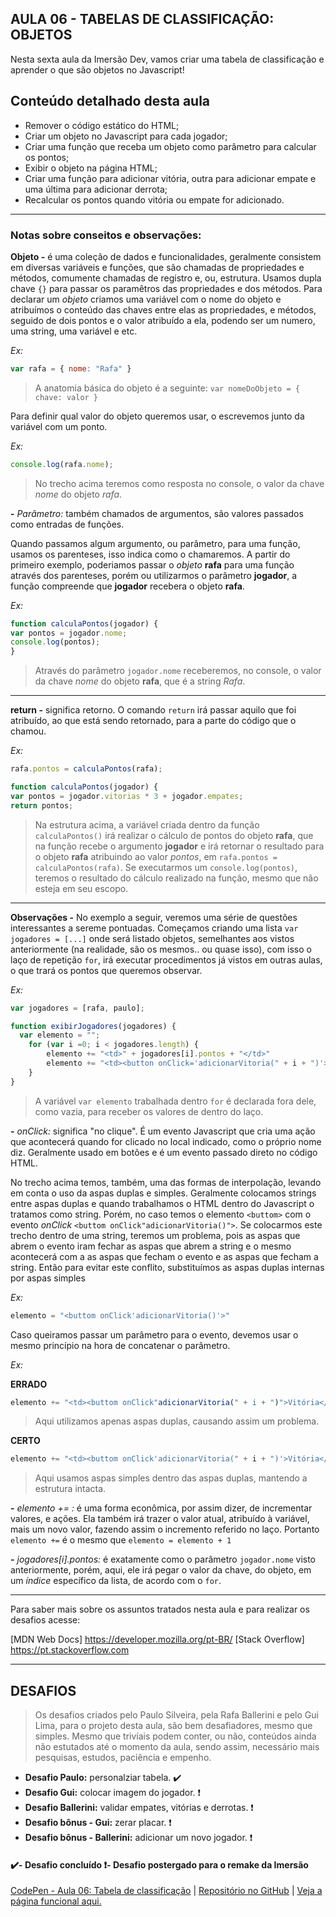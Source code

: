 AULA 06 - TABELAS DE CLASSIFICAÇÃO: OBJETOS
---

Nesta sexta aula da Imersão Dev, vamos criar uma tabela de classificação e aprender o que são objetos no Javascript!

## Conteúdo detalhado desta aula

- Remover o código estático do HTML;
- Criar um objeto no Javascript para cada jogador;
- Criar uma função que receba um objeto como parâmetro para calcular os pontos;
- Exibir o objeto na página HTML;
- Criar uma função para adicionar vitória, outra para adicionar empate e uma última para adicionar derrota;
- Recalcular os pontos quando vitória ou empate for adicionado.


--- 

### Notas sobre conseitos e observações:

**Objeto -**  é uma coleção de dados e funcionalidades, geralmente consistem em diversas variáveis e funções, que são chamadas de propriedades e métodos, comumente chamadas de registro e, ou, estrutura. Usamos dupla chave ```{}``` para passar os paramêtros das propriedades e dos métodos. Para declarar um _objeto_ criamos uma variável com o nome do objeto e atribuímos o conteúdo das chaves entre elas as propriedades, e métodos, seguido de dois pontos e o valor atribuído a ela, podendo ser um numero, uma string, uma variável e etc.  

_Ex:_
~~~javascript
var rafa = { nome: "Rafa" }
~~~
>A anatomia básica do objeto é a seguinte: ```var nomeDoObjeto = { chave: valor }```

Para definir qual valor do objeto queremos usar, o escrevemos junto da variável com um ponto.

_Ex:_
~~~javascript
console.log(rafa.nome);
~~~
>No trecho acima teremos como resposta no console, o valor da chave _nome_ do objeto _rafa_.

**-** _Parâmetro:_ também chamados de argumentos, são valores passados como entradas de funções.

Quando passamos algum argumento, ou parâmetro, para uma função, usamos os parenteses, isso indica como o chamaremos. A partir do primeiro exemplo, poderiamos passar o _objeto_ **rafa** para uma função através dos parenteses, porém ou utilizarmos o parâmetro **jogador**, a função compreende que **jogador** recebera o objeto **rafa**.

_Ex:_
~~~javascript
function calculaPontos(jogador) {
var pontos = jogador.nome;
console.log(pontos);
}
~~~ 
>Através do parâmetro ```jogador.nome``` receberemos, no console, o valor da chave _nome_ do objeto **rafa**, que é a string _Rafa_.


---

**return -** significa retorno. O comando ```return``` irá passar aquilo que foi atribuído, ao que está sendo retornado, para a parte do código que o chamou.

_Ex:_
~~~javascript
rafa.pontos = calculaPontos(rafa);

function calculaPontos(jogador) {
var pontos = jogador.vitorias * 3 + jogador.empates;
return pontos;
~~~
>Na estrutura acima, a variável criada dentro da função ```calculaPontos()``` irá realizar o cálculo de pontos do objeto **rafa**, que na função recebe o argumento **jogador** e irá retornar o resultado para o objeto **rafa** atribuindo ao valor _pontos_, em ```rafa.pontos = calculaPontos(rafa)```. Se executarmos um ```console.log(pontos)```, teremos o resultado do cálculo realizado na função, mesmo que não esteja em seu escopo.


---

**Observações -** No exemplo a seguir, veremos uma série de questões interessantes a sereme pontuadas. Começamos criando uma lista ```var jogadores = [...]``` onde será listado objetos, semelhantes aos vistos anteriormente (na realidade, são os mesmos.. ou quase isso), com isso o laço de repetição ```for```, irá executar procedimentos já vistos em outras aulas, o que trará os pontos que queremos observar.

_Ex:_
~~~javascript
var jogadores = [rafa, paulo];

function exibirJogadores(jogadores) {
  var elemento = "";
	for (var i =0; i < jogadores.length) {
		elemento += "<td>" + jogadores[i].pontos + "</td>"
	    elemento += "<td><button onClick='adicionarVitoria(" + i + ")'>Vitória</button></td>"
	}
}	
~~~
>A variável ```var elemento``` trabalhada dentro ```for``` é declarada fora dele, como vazia, para receber os valores de dentro do laço.

**-** _onClick:_ significa "no clique". É um evento Javascript que cria uma ação que acontecerá quando for clicado no local indicado, como o próprio nome diz. Geralmente usado em botões e é um evento passado direto no código HTML.

No trecho acima temos, também, uma das formas de interpolação, levando em conta o uso da aspas duplas e simples. Geralmente colocamos strings entre aspas duplas e quando trabalhamos o HTML dentro do Javascript o tratamos como string. Porém, no caso temos o elemento ```<buttom>``` com o evento *onClick* ```<buttom onClick"adicionarVitoria()">```. Se colocarmos este trecho dentro de uma string, teremos um problema, pois as aspas que abrem o evento iram fechar as aspas que abrem a string e o mesmo acontecerá com a as aspas que fecham o evento e as aspas que fecham a string. Então para evitar este conflito, substituímos as aspas duplas internas por aspas simples

_Ex:_
~~~javascript
elemento = "<buttom onClick'adicionarVitoria()'>"
~~~

Caso queiramos passar um parâmetro para o evento, devemos usar o mesmo princípio na hora de concatenar o parâmetro.

_Ex:_

**ERRADO**
~~~javascript
elemento += "<td><buttom onClick"adicionarVitoria(" + i + ")">Vitória</button></td>"
~~~
>Aqui utilizamos apenas aspas duplas, causando assim um problema.

**CERTO**
~~~javascript
elemento += "<td><buttom onClick'adicionarVitoria(" + i + ")'>Vitória</button></td>"
~~~
>Aqui usamos aspas simples dentro das aspas duplas, mantendo a estrutura intacta.

**-** _elemento += :_ é uma forma econômica, por assim dizer, de incrementar valores, e ações. Ela também irá trazer o valor atual, atribuído à variável, mais um novo valor, fazendo assim o incremento referido no laço. Portanto ```elemento +=``` é o mesmo que ```elemento = elemento + 1```

**-** _jogadores[i].pontos:_ é exatamente como o parâmetro ```jogador.nome``` visto anteriormente, porém, aqui, ele irá pegar o valor da chave, do objeto, em um _índice_ específico da lista, de acordo com o ```for```.


---

Para saber mais sobre os assuntos tratados nesta aula e para realizar os desafios acesse:

[MDN Web Docs] https://developer.mozilla.org/pt-BR/
[Stack Overflow] https://pt.stackoverflow.com


---

## DESAFIOS

>Os desafios criados pelo Paulo Silveira, pela Rafa Ballerini e pelo Gui Lima, para o projeto desta aula, são bem desafiadores, mesmo que simples. Mesmo que trivíais podem conter, ou não, conteúdos ainda não estutados até o momento da aula, sendo assim, necessário mais pesquisas, estudos, paciência e empenho.

- **Desafio Paulo:** personalziar tabela. ✔️
- **Desafio Gui:** colocar imagem do jogador. ❗
- **Desafio Ballerini:** validar empates, vitórias e derrotas. ❗
- **Desafio bônus - Gui:** zerar placar. ❗
- **Desafio bônus - Ballerini:** adicionar um novo jogador. ❗

#### ✔️- Desafio concluído ❗- Desafio postergado para o remake da Imersão

[CodePen - Aula 06: Tabela de classificação](https://codepen.io/lannyer/pen/abVQqyj?editors=0010) | [Repositório no GitHub](https://github.com/Lannyer/imersaodev3/tree/master/Aula6-Tabela) | [Veja a página funcional aqui.](https://lannyer.github.io/imersaodev3/aula6-Tabela)